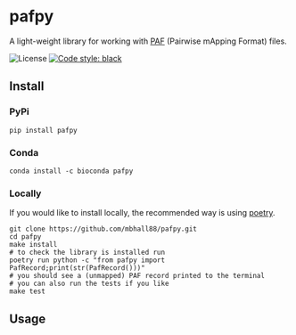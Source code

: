 # pafpy

A light-weight library for working with [PAF][PAF] (Pairwise mApping Format) files.

<!--[![GitHub Workflow Status](https://img.shields.io/github/workflow/status/mbhall88/pafpy/Python_package)](https://github.com/mbhall88/pafpy/actions)-->
<!--[![codecov](https://codecov.io/gh/mbhall88/pafpy/branch/master/graph/badge.svg)](https://codecov.io/gh/mbhall88/pafpy)-->
![License](https://img.shields.io/github/license/mbhall88/pafpy)
[![Code style: black](https://img.shields.io/badge/code%20style-black-000000.svg)](https://github.com/psf/black)


## Install

### PyPi

```shell
pip install pafpy
```

### Conda

```shell
conda install -c bioconda pafpy
```

### Locally

If you would like to install locally, the recommended way is using [poetry][poetry].

```shell
git clone https://github.com/mbhall88/pafpy.git
cd pafpy
make install
# to check the library is installed run
poetry run python -c "from pafpy import PafRecord;print(str(PafRecord()))"
# you should see a (unmapped) PAF record printed to the terminal
# you can also run the tests if you like
make test
```

## Usage





[poetry]: https://python-poetry.org/
[PAF]: https://github.com/lh3/miniasm/blob/master/PAF.md